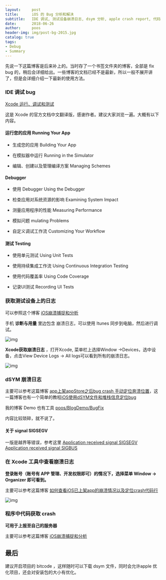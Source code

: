 ```yaml
---
layout:     post
title:      iOS 的 Bug 分析和解决
subtitle:   IDE 调试, 测试设备崩溃日志, dsym 分析, apple crash report, 代码获取 crash 日志上传
date:       2018-06-26
author:     poos
header-img: img/post-bg-2015.jpg
catalog: true
tags:
- Debug
- Summary
---
```



先说一下这篇博客是后来补上的。当时存了一个书签文件夹的博客，全部是 fix bug 的，稍后会详细给出。一些博客的文档已经不是最新，所以一般不展开讲了，但是会详细介绍一下最新的使用方法。


### IDE 调试 bug

[Xcode 运行、调试和测试](http://ios.idup.club/xcode/Xcode概述-6(运行，调试和测试)/)

这是 Xcode 的官方文档中文翻译版，感谢作者。建议大家浏览一遍。大概有以下内容。

#### 运行您的应用 Running Your App

- 生成您的应用 Building Your App

- 在模拟器中运行 Running in the Simulator

- 编辑、创建以及管理编译方案 Managing Schemes

#### Debugger

- 使用 Debugger Using the Debugger

- 检查应用对系统资源的影响 Examining System Impact

- 测量应用程序的性能 Measuring Performance

- 模拟问题 mulating Problems

- 自定义调试工作流 Customizing Your Workflow

#### 测试 Testing

- 使用单元测试 Using Unit Tests

- 使用持续集成工作流 Using Continuous Integration Testing

- 使用代码覆盖率 Using Code Coverage

- 记录UI测试 Recording UI Tests

### 获取测试设备上的日志

可以参照这个博客 [iOS崩溃捕捉和分析](https://www.jianshu.com/p/09b6084bcd01)

手机 **诊断与用量** 里边包含 崩溃日志，可以使用 Itunes 同步到电脑，然后进行调试。

![img](https://upload-images.jianshu.io/upload_images/1126977-1c375fc835ae15a2.PNG?imageMogr2/auto-orient/strip%7CimageView2/2/w/325)

**Xcode获取崩溃日志** ，打开Xcode, 菜单栏上选择Window ->Devices，选中设备，点击View Device Logs -> All logs可以看到所有的崩溃日志。

![img](https://upload-images.jianshu.io/upload_images/1126977-f3f20386c317f8cc.png?imageMogr2/auto-orient/strip%7CimageView2/2/w/922)


### dSYM 崩溃日志

主要可以参考这篇博客 [app上架appStore之后bug crash 手动定位奔溃位置](https://www.jianshu.com/p/61359b2d1da8)，这一篇博客也有一个简单的教程[iOS使用dSYM文件和堆栈信息定位bug](https://www.jianshu.com/p/bb09caa821a4)

我的博客 Demo 也有工具 [poos/BlogDemo/BugFix](https://github.com/poos/BlogDemo/tree/master/BugFix)

内容比较琐碎，就不说了。

#### 关于 signal SIGSEGV

一版是越界等错误，参考这里 [Application received signal SIGSEGV  Application received signal SIGBUS](https://www.jianshu.com/p/0aad4dd022e1)

### 在 Xcode 工具中查看崩溃日志

**登录账号（账号有 APP 管理、开发权限即可）的情况下，选择菜单 Window -> Organizer 即可看到。**

主要可以参考这篇博客 [如何查看iOS已上架app的崩溃情况以及定位crash代码行](https://blog.csdn.net/skylin19840101/article/details/52231397)

![img](https://img-blog.csdn.net/20160817155413651?watermark/2/text/aHR0cDovL2Jsb2cuY3Nkbi5uZXQv/font/5a6L5L2T/fontsize/400/fill/I0JBQkFCMA==/dissolve/70/gravity/Center)

### 程序中代码获取 crash

**可用于上报至自己的服务器**

主要可以参考这篇博客 [iOS崩溃捕捉和分析](https://www.jianshu.com/p/09b6084bcd01)

## 最后

建议开启项目的 bitcode ，这样随时可以下载 dsym 文件，同时会允许apple 优化项目，还会对安装包的大小有优化。
